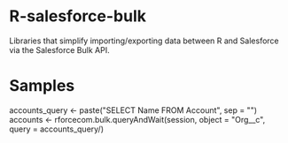 # R-salesforce-bulk
Libraries that simplify importing/exporting data between R and Salesforce via the Salesforce Bulk API.

# Samples
accounts_query <- paste("SELECT Name FROM Account", sep = "")
accounts <- rforcecom.bulk.queryAndWait(session, object = "Org__c", query = accounts_query/)

